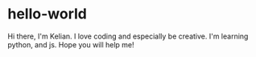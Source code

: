 # hello-world
Hi there, I'm Kelian. I love coding and especially be creative. I'm learning python, and js. Hope you will help me!
